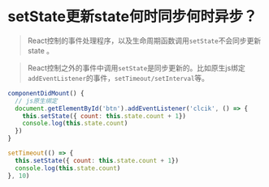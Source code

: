 # setState更新state何时同步何时异步？

> React控制的事件处理程序，以及生命周期函数调用`setState`不会同步更新state 。

> React控制之外的事件中调用`setState`是同步更新的。比如原生js绑定`addEventListener`的事件，`setTimeout/setInterval`等。

```js
componentDidMount() {
  // js原生绑定
  document.getElementById('btn').addEventListener('clcik', () => {
    this.setState({ count: this.state.count + 1})
    console.log(this.state.count)
  })
}

setTimeout(() => {
  this.setState({ count: this.state.count + 1})
  console.log(this.state.count)
}, 10) 
```